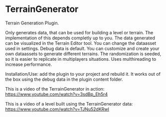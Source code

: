 # TerrainGenerator
Terrain Generation Plugin. 

Only generates data, that can be used for building a level or terrain. The implementation of this depends completly up to you.
The data generated can be visualized in the Terrain Editor tool. You can change the dataasset used in settings. Debug data is default.
You can customize and create your own dataassets to generate different terrains.
The randomization is seeded, so it is easier to replicate in multiplayers situations.
Uses multhireading to increase performance.

Installation/Use: add the plugin to your project and rebuild it. It works out of the box using the debug data in the plugin content folder.

This is a video of the TerrainGenerator in action: https://www.youtube.com/watch?v=3sdBp_Eh5r4

This is a video of a level built using the TerrainGenerator data: https://www.youtube.com/watch?v=TJNu52dKRwI
